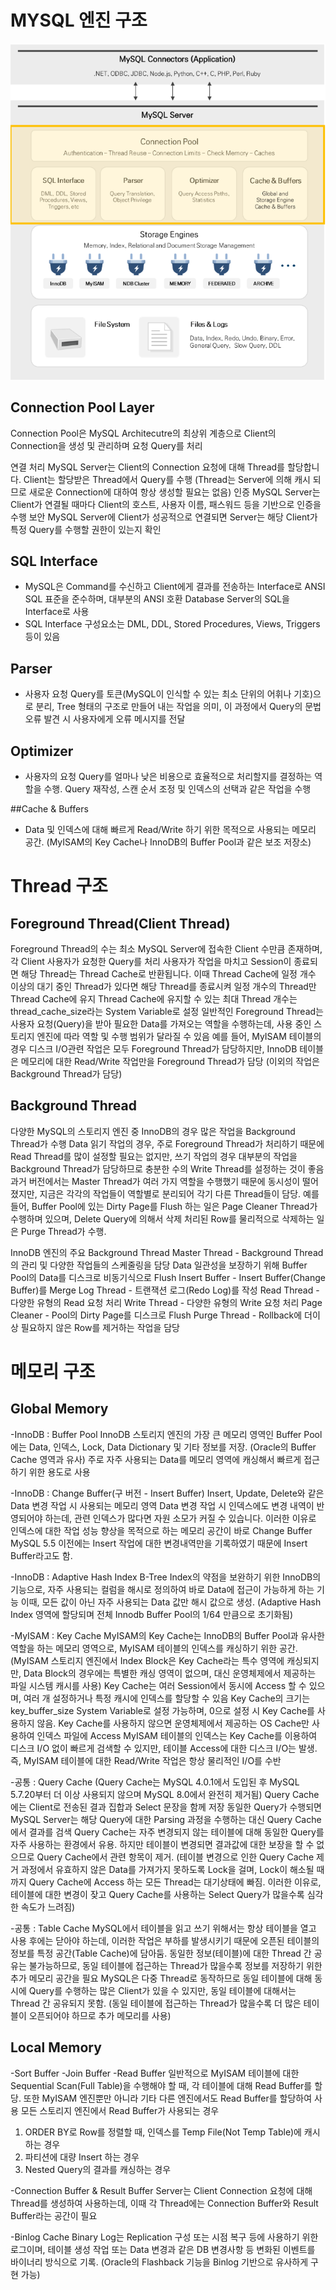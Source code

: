 # MYSQL 엔진 구조
![structer](./image/struc.PNG)

## Connection Pool Layer
 Connection Pool은 MySQL Architecutre의 최상위 계층으로 Client의 Connection을 생성 및 관리하며 요청 Query를 처리

 연결 처리
  MySQL Server는 Client의 Connection 요청에 대해 Thread를 할당합니다. Client는 할당받은 Thread에서 Query를 수행
  (Thread는 Server에 의해 캐시 되므로 새로운 Connection에 대하여 항상 생성할 필요는 없음)
 인증
  MySQL Server는 Client가 연결될 때마다 Client의 호스트, 사용자 이름, 패스워드 등을 기반으로 인증을 수행
 보안
  MySQL Server에 Client가 성공적으로 연결되면 Server는 해당 Client가 특정 Query를 수행할 권한이 있는지 확인
 
## SQL Interface
 - MySQL은 Command를 수신하고 Client에게 결과를 전송하는 Interface로 ANSI SQL 표준을 준수하며, 대부분의 ANSI 호환 Database Server의 SQL을 Interface로 사용
 - SQL Interface 구성요소는 DML, DDL, Stored Procedures, Views, Triggers 등이 있음

## Parser
 - 사용자 요청 Query를 토큰(MySQL이 인식할 수 있는 최소 단위의 어휘나 기호)으로 분리, Tree 형태의 구조로 만들어 내는 작업을 의미, 이 과정에서 Query의 문법 오류 발견 시 사용자에게 오류 메시지를 전달

## Optimizer
 - 사용자의 요청 Query를 얼마나 낮은 비용으로 효율적으로 처리할지를 결정하는 역할을 수행. Query 재작성, 스캔 순서 조정 및 인덱스의 선택과 같은 작업을 수행

##Cache & Buffers
 - Data 및 인덱스에 대해 빠르게 Read/Write 하기 위한 목적으로 사용되는 메모리 공간. (MyISAM의 Key Cache나 InnoDB의 Buffer Pool과 같은 보조 저장소)

# Thread 구조

## Foreground Thread(Client Thread)
  Foreground Thread의 수는 최소 MySQL Server에 접속한 Client 수만큼 존재하며, 각 Client 사용자가 요청한 Query를 처리
 사용자가 작업을 마치고 Session이 종료되면 해당 Thread는 Thread Cache로 반환됩니다. 이때 Thread Cache에 일정 개수 이상의 대기 중인 Thread가 있다면 해당 Thread를 종료시켜 일정 개수의 Thread만 Thread Cache에 유지
 Thread Cache에 유지할 수 있는 최대 Thread 개수는 thread_cache_size라는 System Variable로 설정
 일반적인 Foreground Thread는 사용자 요청(Query)을 받아 필요한 Data를 가져오는 역할을 수행하는데, 사용 중인 스토리지 엔진에 따라 역할 및 수행 범위가 달라질 수 있음
 예를 들어, MyISAM 테이블의 경우 디스크 I/O관련 작업은 모두 Foreground Thread가 담당하지만, InnoDB 테이블은 메모리에 대한 Read/Write 작업만을 Foreground Thread가 담당
 (이외의 작업은 Background Thread가 담당)

## Background Thread
  다양한 MySQL의 스토리지 엔진 중 InnoDB의 경우 많은 작업을 Background Thread가 수행
 Data 읽기 작업의 경우, 주로 Foreground Thread가 처리하기 때문에 Read Thread를 많이 설정할 필요는 없지만, 쓰기 작업의 경우 대부분의 작업을 Background Thread가 담당하므로 충분한 수의 Write Thread를 설정하는 것이 좋음
 과거 버전에서는 Master Thread가 여러 가지 역할을 수행했기 때문에 동시성이 떨어졌지만, 지금은 각각의 작업들이 역할별로 분리되어 각기 다른 Thread들이 담당. 
 예를 들어, Buffer Pool에 있는 Dirty Page를 Flush 하는 일은 Page Cleaner Thread가 수행하며 있으며, Delete Query에 의해서 삭제 처리된 Row를 물리적으로 삭제하는 일은 Purge Thread가 수행.

InnoDB 엔진의 주요 Background Thread
Master Thread	-  Background Thread의 관리 및 다양한 작업들의 스케줄링을 담당
                 Data 일관성을 보장하기 위해 Buffer Pool의 Data를 디스크로 비동기식으로 Flush
Insert Buffer -	Insert Buffer(Change Buffer)를 Merge
Log Thread	-	트랜잭션 로그(Redo Log)를 작성
Read Thread	-	다양한 유형의 Read 요청 처리
Write Thread	-	다양한 유형의 Write 요청 처리
Page Cleaner - Pool의 Dirty Page를 디스크로 Flush
Purge Thread	-	Rollback에 더이상 필요하지 않은 Row를 제거하는 작업을 담당

# 메모리 구조

## Global Memory
 -InnoDB : Buffer Pool
 InnoDB 스토리지 엔진의 가장 큰 메모리 영역인 Buffer Pool에는 Data, 인덱스, Lock, Data Dictionary 및 기타 정보를 저장. (Oracle의 Buffer Cache 영역과 유사)
 주로 자주 사용되는 Data를 메모리 영역에 캐싱해서 빠르게 접근하기 위한 용도로 사용

-InnoDB : Change Buffer(구 버전 - Insert Buffer)
Insert, Update, Delete와 같은 Data 변경 작업 시 사용되는 메모리 영역
Data 변경 작업 시 인덱스에도 변경 내역이 반영되어야 하는데, 관련 인덱스가 많다면 자원 소모가 커질 수 있습니다. 이러한 이유로 인덱스에 대한 작업 성능 향상을 목적으로 하는 메모리 공간이 바로 Change Buffer
MySQL 5.5 이전에는 Insert 작업에 대한 변경내역만을 기록하였기 때문에 Insert Buffer라고도 함.

-InnoDB : Adaptive Hash Index
B-Tree Index의 약점을 보완하기 위한 InnoDB의 기능으로, 자주 사용되는 컬럼을 해시로 정의하여 바로 Data에 접근이 가능하게 하는 기능
이때, 모든 값이 아닌 자주 사용되는 Data 값만 해시 값으로 생성. (Adaptive Hash Index 영역에 할당되며 전체 Innodb Buffer Pool의 1/64 만큼으로 초기화됨)

-MyISAM : Key Cache
MyISAM의 Key Cache는 InnoDB의 Buffer Pool과 유사한 역할을 하는 메모리 영역으로, MyISAM 테이블의 인덱스를 캐싱하기 위한 공간. 
(MyISAM 스토리지 엔진에서 Index Block은 Key Cache라는 특수 영역에 캐싱되지만, Data Block의 경우에는 특별한 캐싱 영역이 없으며, 대신 운영체제에서 제공하는 파일 시스템 캐시를 사용)
Key Cache는 여러 Session에서 동시에 Access 할 수 있으며, 여러 개 설정하거나 특정 캐시에 인덱스를 할당할 수 있음
Key Cache의 크기는 key_buffer_size System Variable로 설정 가능하며, 0으로 설정 시 Key Cache를 사용하지 않음. Key Cache를 사용하지 않으면 운영체제에서 제공하는 OS Cache만 사용하여 인덱스 파일에 Access
MyISAM 테이블의 인덱스는 Key Cache를 이용하여 디스크 I/O 없이 빠르게 검색할 수 있지만, 테이블 Access에 대한 디스크 I/O는 발생. 즉, MyISAM 테이블에 대한 Read/Write 작업은 항상 물리적인 I/O를 수반

-공통 : Query Cache
 (Query Cache는 MySQL 4.0.1에서 도입된 후 MySQL 5.7.20부터 더 이상 사용되지 않으며 MySQL 8.0에서 완전히 제거됨)
Query Cache에는 Client로 전송된 결과 집합과 Select 문장을 함께 저장
동일한 Query가 수행되면 MySQL Server는 해당 Query에 대한 Parsing 과정을 수행하는 대신 Query Cache에서 결과를 검색
Query Cache는 자주 변경되지 않는 테이블에 대해 동일한 Query를 자주 사용하는 환경에서 유용. 
하지만 테이블이 변경되면 결과값에 대한 보장을 할 수 없으므로 Query Cache에서 관련 항목이 제거.
(테이블 변경으로 인한 Query Cache 제거 과정에서 유효하지 않은 Data를 가져가지 못하도록 Lock을 걸며, Lock이 해소될 때까지 Query Cache에 Access 하는 모든 Thread는 대기상태에 빠짐.
 이러한 이유로, 테이블에 대한 변경이 잦고 Query Cache를 사용하는 Select Query가 많을수록 심각한 속도가 느려짐)

-공통 : Table Cache
MySQL에서 테이블을 읽고 쓰기 위해서는 항상 테이블을 열고 사용 후에는 닫아야 하는데, 이러한 작업은 부하를 발생시키기 때문에 오픈된 테이블의 정보를 특정 공간(Table Cache)에 담아둠.
동일한 정보(테이블)에 대한 Thread 간 공유는 불가능하므로, 동일 테이블에 접근하는 Thread가 많을수록 정보를 저장하기 위한 추가 메모리 공간을 필요
MySQL은 다중 Thread로 동작하므로 동일 테이블에 대해 동시에 Query를 수행하는 많은 Client가 있을 수 있지만, 동일 테이블에 대해서는 Thread 간 공유되지 못함.
(동일 테이블에 접근하는 Thread가 많을수록 더 많은 테이블이 오픈되어야 하므로 추가 메모리를 사용)

## Local Memory
 -Sort Buffer
-Join Buffer
-Read Buffer
일반적으로 MyISAM 테이블에 대한 Sequential Scan(Full Table)을 수행해야 할 때, 각 테이블에 대해 Read Buffer를 할당.
또한 MyISAM 엔진뿐만 아니라 기타 다른 엔진에서도 Read Buffer를 할당하여 사용
 모든 스토리지 엔진에서 Read Buffer가 사용되는 경우
  1. ORDER BY로 Row를 정렬할 때, 인덱스를 Temp File(Not Temp Table)에 캐시 하는 경우
  2. 파티션에 대량 Insert 하는 경우
  3. Nested Query의 결과를 캐싱하는 경우

-Connection Buffer & Result Buffer
Server는 Client Connection 요청에 대해 Thread를 생성하여 사용하는데, 이때 각 Thread에는 Connection Buffer와 Result Buffer라는 공간이 필요

-Binlog Cache
Binary Log는 Replication 구성 또는 시점 복구 등에 사용하기 위한 로그이며, 테이블 생성 작업 또는 Data 변경과 같은 DB 변경사항 등 변화된 이벤트를 바이너리 방식으로 기록. 
(Oracle의 Flashback 기능을 Binlog 기반으로 유사하게 구현 가능)

